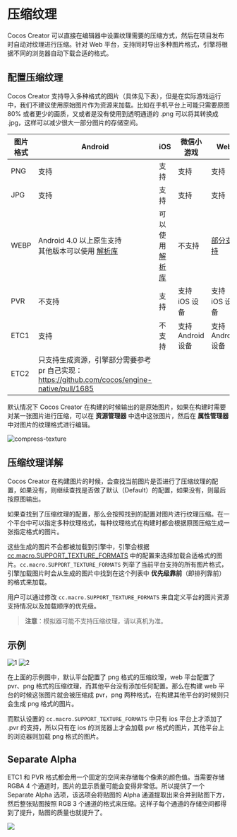 # 压缩纹理

Cocos Creator 可以直接在编辑器中设置纹理需要的压缩方式，然后在项目发布时自动对纹理进行压缩。针对 Web 平台，支持同时导出多种图片格式，引擎将根据不同的浏览器自动下载合适的格式。

## 配置压缩纹理

Cocos Creator 支持导入多种格式的图片（具体见下表），但是在实际游戏运行中，我们不建议使用原始图片作为资源来加载。比如在手机平台上可能只需要原图 80% 或者更少的画质，又或者是没有使用到透明通道的 .png 可以将其转换成 .jpg，这样可以减少很大一部分图片的存储空间。

图片格式 | Android | iOS | 微信小游戏 | Web
------------ | ------------- | --------- | -------- | --------
PNG | 支持 | 支持 | 支持 | 支持
JPG | 支持 | 支持 | 支持 | 支持
WEBP | Android 4.0 以上原生支持<br>其他版本可以使用 [解析库](https://github.com/alexey-pelykh/webp-android-backport) | 可以使用 [解析库](https://github.com/carsonmcdonald/WebP-iOS-example) | 不支持 | [部分支持](https://caniuse.com/#feat=webp)
PVR | 不支持 | 支持 | 支持 iOS 设备 | 支持 iOS 设备
ETC1 | 支持 | 不支持 | 支持 Android 设备 | 支持 Android 设备
ETC2 | 只支持生成资源，引擎部分需要参考 pr 自己实现：<https://github.com/cocos/engine-native/pull/1685>

默认情况下 Cocos Creator 在构建的时候输出的是原始图片，如果在构建时需要对某一张图片进行压缩，可以在 **资源管理器** 中选中这张图片，然后在 **属性管理器** 中对图片的纹理格式进行编辑。

![compress-texture](compress-texture/compress-texture.png)

## 压缩纹理详解

Cocos Creator 在构建图片的时候，会查找当前图片是否进行了压缩纹理的配置，如果没有，则继续查找是否做了默认（Default）的配置，如果没有，则最后按原图输出。

如果查找到了压缩纹理的配置，那么会按照找到的配置对图片进行纹理压缩。在一个平台中可以指定多种纹理格式，每种纹理格式在构建时都会根据原图压缩生成一张指定格式的图片。

这些生成的图片不会都被加载到引擎中，引擎会根据 [cc.macro.SUPPORT_TEXTURE_FORMATS](../../../api/zh/classes/macro.html#supporttextureformats) 中的配置来选择加载合适格式的图片。`cc.macro.SUPPORT_TEXTURE_FORMATS` 列举了当前平台支持的所有图片格式，引擎加载图片时会从生成的图片中找到在这个列表中 **优先级靠前**（即排列靠前）的格式来加载。

用户可以通过修改 `cc.macro.SUPPORT_TEXTURE_FORMATS` 来自定义平台的图片资源支持情况以及加载顺序的优先级。

> **注意**：模拟器可能不支持压缩纹理，请以真机为准。

## 示例

![1](compress-texture/1.png)
![2](compress-texture/2.png)

在上面的示例图中，默认平台配置了 png 格式的压缩纹理，web 平台配置了 pvr、png 格式的压缩纹理，而其他平台没有添加任何配置。那么在构建 web 平台的时候这张图片就会被压缩成 pvr，png 两种格式，在构建其他平台的时候则只会生成 png 格式的图片。

而默认设置的 `cc.macro.SUPPORT_TEXTURE_FORMATS` 中只有 ios 平台上才添加了 .pvr 的支持，所以只有在 ios 的浏览器上才会加载 pvr 格式的图片，其他平台上的浏览器则加载 png 格式的图片。

## Separate Alpha

ETC1 和 PVR 格式都会用一个固定的空间来存储每个像素的颜色值。当需要存储 RGBA 4 个通道时，图片的显示质量可能会变得非常低。所以提供了一个 Separate Alpha 选项，该选项会将贴图的 Alpha 通道提取出来合并到贴图下方，然后整张贴图按照 RGB 3 个通道的格式来压缩。这样子每个通道的存储空间都得到了提升，贴图的质量也就提升了。

![](compress-texture/separate_alpha.png)
